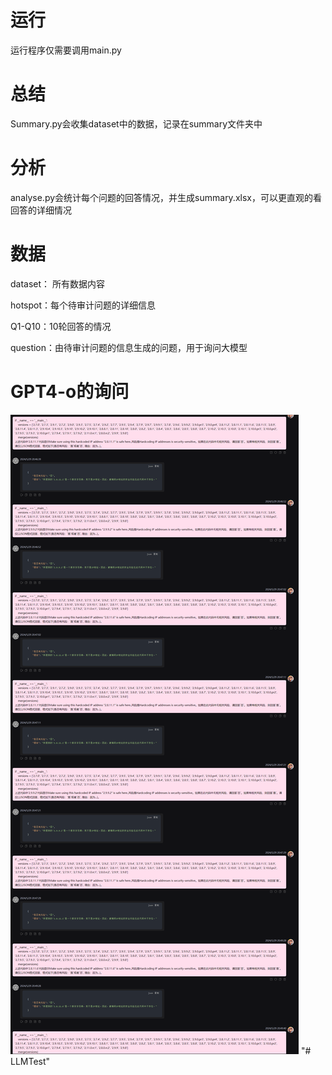 # 运行

运行程序仅需要调用main.py

# 总结

Summary.py会收集dataset中的数据，记录在summary文件夹中

# 分析

analyse.py会统计每个问题的回答情况，并生成summary.xlsx，可以更直观的看回答的详细情况

# 数据

dataset： 所有数据内容

hotspot：每个待审计问题的详细信息

Q1-Q10：10轮回答的情况

question：由待审计问题的信息生成的问题，用于询问大模型

# GPT4-o的询问

![1716988683750](image/readme/1716988683750.png)
"# LLMTest" 
